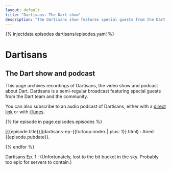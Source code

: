 ```yaml
---
layout: default
title: "Dartisans: The Dart show"
description: "The Dartisans show features special guests from the Dart team and community. Watch videos or subscribe to the podcast."
---
```


{% injectdata episodes dartisans/episodes.yaml %}

# Dartisans

## The Dart show and podcast

This page archives recordings of Dartisans, the video show
and podcast about Dart. Dartisans is a semi-regular
broadcast featuring special guests from the Dart team and the community.

You can also subscribe to an audio podcast of Dartisans,
either with a
<a href="/dartisans/podcast-feed"
  title="Subscribe to Dartisans podcast feed"> <i class="icon-rss"> </i> direct link</a>
or with
<a href="http://itunes.apple.com/us/podcast/dartisans-dart-programming/id546874773?mt=2"
  title="Subscribe to Dartisans podcast with iTunes"> <i class="icon-rss"> </i> iTunes</a>.

{% for episode in page.episodes.episodes %}

[{{episode.title}}](dartisans-ep-{{forloop.rindex | plus: 1}}.html)
: Aired {{episode.pubdate}}.

{% endfor %}

Dartisans Ep. 1
: (Unfortunately, lost to the bit bucket in the sky. Probably too epic for servers to contain.)